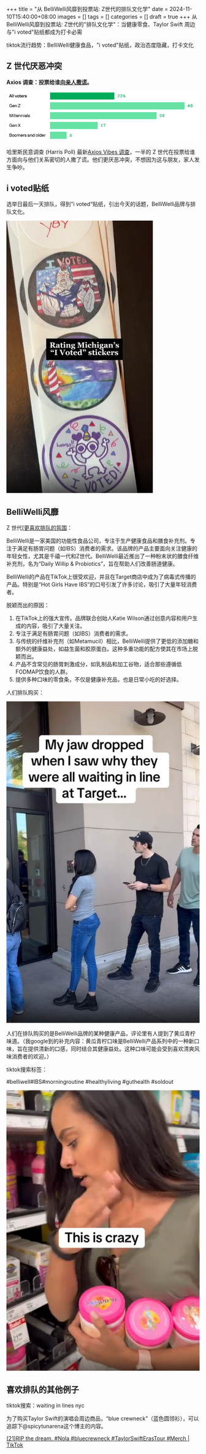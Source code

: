 +++
title = "从 BelliWelli风靡到投票站: Z世代的排队文化学"
date = 2024-11-10T15:40:00+08:00
images = []
tags = []
categories = []
draft = true
+++
从 BelliWelli风靡到投票站: Z世代的"排队文化学"：当健康零食、Taylor Swift 周边与"i voted"贴纸都成为打卡必需

tiktok流行趋势：BelliWelli健康食品，"i voted"贴纸，政治态度隐藏，打卡文化

<!--more-->
## Z 世代厌恶冲突
**Axios 调查：投票给谁[向亲人撒谎](https://www.axios.com/2024/10/30/election-gen-z-voting-lies)。**

![image-20241110154048447](../../static/images/2024-11-10-zgen-queue-culture.assets/image-20241110154048447.png)

哈里斯民意调查 (Harris Poll) 最新[Axios Vibes 调查](https://www.axios.com/politics-policy/axios-vibes)，一半的 Z 世代在投票给谁方面向与他们关系密切的人撒了谎。他们更厌恶冲突，不想因为这与朋友，家人发生争吵。

## i voted贴纸

选举日最后一天排队，得到”i voted“贴纸，引出今天的话题，BelliWelli品牌与排队文化。

![image-20241110174346943](../../static/images/2024-11-10-zgen-queue-culture.assets/image-20241110174346943.png)

## BelliWelli风靡

Z 世代[[更喜欢排队的氛围](https://www.tiktok.com/search?q=waitinginlinesnyc&t=1730914379868)：

BelliWelli是一家美国的功能性食品公司，专注于生产健康食品和膳食补充剂。专注于满足有肠胃问题（如IBS）消费者的需求。该品牌的产品主要面向关注健康的年轻女性，尤其是千禧一代和Z世代。BelliWelli最近推出了一种粉末状的膳食纤维补充剂，名为“Daily Willip & Probiotics”，旨在帮助人们改善肠道健康。

BelliWelli的产品在TikTok上很受欢迎，并且在Target商店中成为了病毒式传播的产品。特别是“Hot Girls Have IBS”的口号引发了许多讨论，吸引了大量年轻消费者。

脱颖而出的原因：

1. 在TikTok上的强大宣传。品牌联合创始人Katie Wilson通过创意内容和用户生成的内容，吸引了大量关注。
2. 专注于满足有肠胃问题（如IBS）消费者的需求。
3. 与传统的纤维补充剂（如Metamucil）相比，BelliWelli提供了更低的添加糖和额外的健康益处，如益生菌和胶原蛋白。这种多重功能的配方使其在市场上脱颖而出。
4. 产品不含常见的肠胃刺激成分，如乳制品和加工谷物，适合那些遵循低FODMAP饮食的人群。
5. 提供多种口味的零食条，不仅是健康补充品，也是日常小吃的好选择。

人们排队购买：

![image-20241110174241840](../../static/images/2024-11-10-zgen-queue-culture.assets/image-20241110174241840.png)

人们在排队购买的是BelliWelli品牌的某种健康产品，评论里有人提到了黄瓜青柠味道。（我google到的补充内容：黄瓜青柠口味是BelliWelli产品系列中的一种新口味，旨在提供清新的口感，同时结合其健康益处。这种口味可能会受到喜欢清爽风味消费者的欢迎。）

tiktok搜索标签：

#belliwell#IBS#morningroutine 
#healthyliving #guthealth
#soldout

![image-20241110174254995](../../static/images/2024-11-10-zgen-queue-culture.assets/image-20241110174254995.png)


## 喜欢排队的其他例子

tiktok搜索：waiting in lines nyc

为了购买Taylor Swift的演唱会周边商品，“blue crewneck”（蓝色圆领衫），可以追踪下@spicytunarena这个博主的内容。



[(21)RIP the dream. #Nola #bluecrewneck #TaylorSwiftErasTour #Merch | TikTok](https://www.tiktok.com/@alelaguna_09/video/7429764183903735083?lang=zh-Hans&q=waitinginlinesnyc&t=1731227550002)




